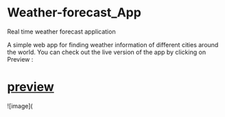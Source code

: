 # Weather-forecast_App
Real time weather forecast application

A simple web app for finding weather information of different cities around the world.
You can check out the live version of the app by clicking on Preview :

# [preview](http://127.0.0.1:5500/Weather_projt/index.html)

![image](
